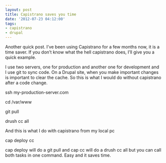 ```yaml
---
layout: post
title: Capistrano saves you time
date: '2012-07-23 04:12:00'
tags:
- capistrano
- drupal
---
```


<p>Another quick post. I&#8217;ve been using Capistrano for a few months now, it is a time saver. If you don&#8217;t know what the hell capistrano does, I&#8217;ll give you a quick example.</p>
<p>I use two servers, one for production and another one for development and I use git to sync code. On a Drupal site, when you make important changes is important to clear the cache. So this is what I would do without capistrano after a code change.</p>
<p>ssh my-production-server.com</p>
<p>cd /var/www</p>
<p>git pull</p>
<p>drush cc all</p>
<p>And this is what I do with capistrano from my local pc</p>
<p>cap deploy cc</p>
<p>cap deploy will do a git pull and cap cc will do a drush cc all but you can call both tasks in one command. Easy and it saves time.</p>